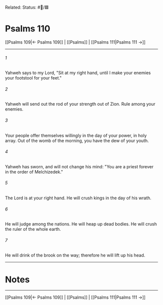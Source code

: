 Related:
Status: #📖/🟥
# Psalms 110

[[Psalms 109|← Psalms 109]] | [[Psalms]] | [[Psalms 111|Psalms 111 →]]
***



###### 1 
Yahweh says to my Lord, "Sit at my right hand, until I make your enemies your footstool for your feet." 

###### 2 
Yahweh will send out the rod of your strength out of Zion. Rule among your enemies. 

###### 3 
Your people offer themselves willingly in the day of your power, in holy array. Out of the womb of the morning, you have the dew of your youth. 

###### 4 
Yahweh has sworn, and will not change his mind: "You are a priest forever in the order of Melchizedek." 

###### 5 
The Lord is at your right hand. He will crush kings in the day of his wrath. 

###### 6 
He will judge among the nations. He will heap up dead bodies. He will crush the ruler of the whole earth. 

###### 7 
He will drink of the brook on the way; therefore he will lift up his head.

---
# Notes


***
[[Psalms 109|← Psalms 109]] | [[Psalms]] | [[Psalms 111|Psalms 111 →]]
